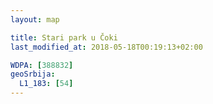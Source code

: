 ```yaml
---
layout: map

title: Stari park u Čoki
last_modified_at: 2018-05-18T00:19:13+02:00

WDPA: [388832]
geoSrbija:
  L1_183: [54]
---
```

